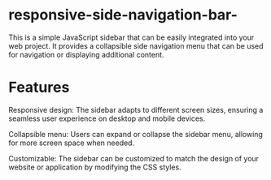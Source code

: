 # responsive-side-navigation-bar-

This is a simple JavaScript sidebar that can be easily integrated into your web project.
It provides a collapsible side navigation menu that can be used for navigation or displaying additional content.

# Features
Responsive design: The sidebar adapts to different screen sizes, ensuring a seamless user experience on desktop and mobile devices.

Collapsible menu: Users can expand or collapse the sidebar menu, allowing for more screen space when needed.

Customizable: The sidebar can be customized to match the design of your website or application by modifying the CSS styles.
